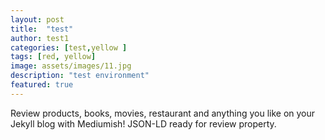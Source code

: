 ```yaml
---
layout: post
title:  "test"
author: test1
categories: [test,yellow ]
tags: [red, yellow]
image: assets/images/11.jpg
description: "test environment"
featured: true
---
```


Review products, books, movies, restaurant and anything you like on your Jekyll blog with Mediumish! JSON-LD ready for review property.